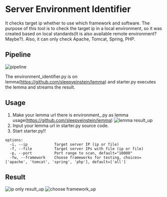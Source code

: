 # Server Environment Identifier
It checks target ip whether to use which framework and software. The purpose of this tool is to check the target ip in a local environment, so it was created based on local standards(It is also available remote environment? Maybe?). Also, it can only check Apache, Tomcat, Spring, PHP. 


## Pipeline
![pipeline](https://github.com/user-attachments/assets/a8156dd4-0c91-42df-8125-584e1f7ebea8)


The environment_identifier.py is on lemma(https://github.com/sleepyeinstein/lemma) and starter.py executes the lemma and streams the result.

## Usage
1. Make your lemma url there is environment_.py as lemma usage(https://github.com/sleepyeinstein/lemma)
![lemma result_up](https://github.com/user-attachments/assets/ec6631b4-cfa6-4202-acb7-001fea61ae21)
2. Input your lemma url in starter.py source code.
3. Start starter.py!!

```
options:
  -i, --ip            Target server IP (ip or file)
  -f, --file          Target server IPs with file (ip or file)
  -p, --port          Port range to scan, default="10000"
  -fw, --framework    Choose frameworks for testing, choices=['apache', 'tomcat', 'spring', 'php'], default=['all']
  ```

## Result
![ip only result_up](https://github.com/user-attachments/assets/40d998eb-fd5d-4678-a4ea-34f0174ba77c)
![choose framework_up](https://github.com/user-attachments/assets/8ddc8b28-ac5d-4c32-a4f4-d199224bf25d)





